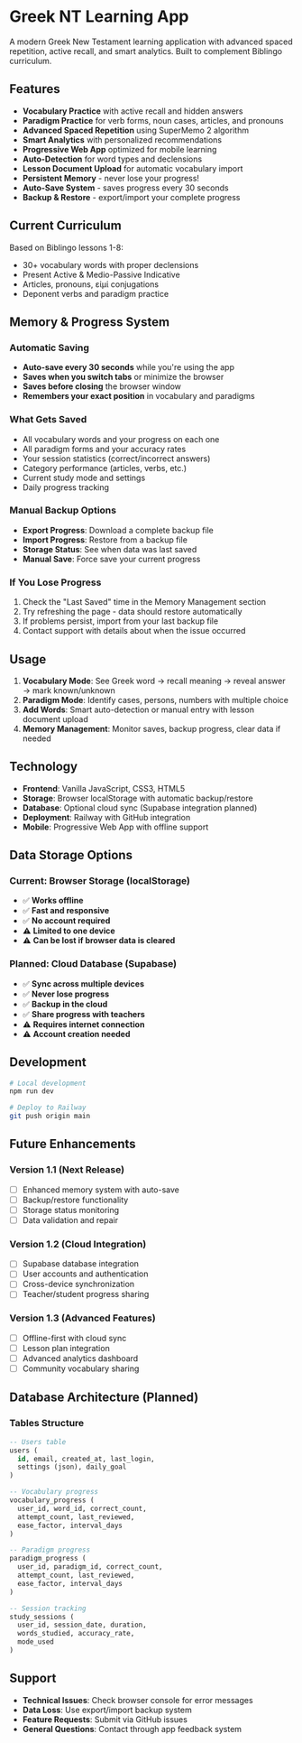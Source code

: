 # Greek NT Learning App

A modern Greek New Testament learning application with advanced spaced repetition, active recall, and smart analytics. Built to complement Biblingo curriculum.

## Features

- **Vocabulary Practice** with active recall and hidden answers
- **Paradigm Practice** for verb forms, noun cases, articles, and pronouns  
- **Advanced Spaced Repetition** using SuperMemo 2 algorithm
- **Smart Analytics** with personalized recommendations
- **Progressive Web App** optimized for mobile learning
- **Auto-Detection** for word types and declensions
- **Lesson Document Upload** for automatic vocabulary import
- **Persistent Memory** - never lose your progress!
- **Auto-Save System** - saves progress every 30 seconds
- **Backup & Restore** - export/import your complete progress

## Current Curriculum

Based on Biblingo lessons 1-8:
- 30+ vocabulary words with proper declensions
- Present Active & Medio-Passive Indicative
- Articles, pronouns, εἰμί conjugations
- Deponent verbs and paradigm practice

## Memory & Progress System

### Automatic Saving
- **Auto-save every 30 seconds** while you're using the app
- **Saves when you switch tabs** or minimize the browser
- **Saves before closing** the browser window
- **Remembers your exact position** in vocabulary and paradigms

### What Gets Saved
- All vocabulary words and your progress on each one
- All paradigm forms and your accuracy rates
- Your session statistics (correct/incorrect answers)
- Category performance (articles, verbs, etc.)
- Current study mode and settings
- Daily progress tracking

### Manual Backup Options
- **Export Progress**: Download a complete backup file
- **Import Progress**: Restore from a backup file
- **Storage Status**: See when data was last saved
- **Manual Save**: Force save your current progress

### If You Lose Progress
1. Check the "Last Saved" time in the Memory Management section
2. Try refreshing the page - data should restore automatically
3. If problems persist, import from your last backup file
4. Contact support with details about when the issue occurred

## Usage

1. **Vocabulary Mode**: See Greek word → recall meaning → reveal answer → mark known/unknown
2. **Paradigm Mode**: Identify cases, persons, numbers with multiple choice
3. **Add Words**: Smart auto-detection or manual entry with lesson document upload
4. **Memory Management**: Monitor saves, backup progress, clear data if needed

## Technology

- **Frontend**: Vanilla JavaScript, CSS3, HTML5
- **Storage**: Browser localStorage with automatic backup/restore
- **Database**: Optional cloud sync (Supabase integration planned)
- **Deployment**: Railway with GitHub integration
- **Mobile**: Progressive Web App with offline support

## Data Storage Options

### Current: Browser Storage (localStorage)
- ✅ **Works offline**
- ✅ **Fast and responsive**
- ✅ **No account required**
- ⚠️ **Limited to one device**
- ⚠️ **Can be lost if browser data is cleared**

### Planned: Cloud Database (Supabase)
- ✅ **Sync across multiple devices**
- ✅ **Never lose progress**
- ✅ **Backup in the cloud**
- ✅ **Share progress with teachers**
- ⚠️ **Requires internet connection**
- ⚠️ **Account creation needed**

## Development

```bash
# Local development
npm run dev

# Deploy to Railway
git push origin main
```

## Future Enhancements

### Version 1.1 (Next Release)
- [ ] Enhanced memory system with auto-save
- [ ] Backup/restore functionality
- [ ] Storage status monitoring
- [ ] Data validation and repair

### Version 1.2 (Cloud Integration)
- [ ] Supabase database integration
- [ ] User accounts and authentication
- [ ] Cross-device synchronization
- [ ] Teacher/student progress sharing

### Version 1.3 (Advanced Features)
- [ ] Offline-first with cloud sync
- [ ] Lesson plan integration
- [ ] Advanced analytics dashboard
- [ ] Community vocabulary sharing

## Database Architecture (Planned)

### Tables Structure
```sql
-- Users table
users (
  id, email, created_at, last_login,
  settings (json), daily_goal
)

-- Vocabulary progress
vocabulary_progress (
  user_id, word_id, correct_count,
  attempt_count, last_reviewed,
  ease_factor, interval_days
)

-- Paradigm progress  
paradigm_progress (
  user_id, paradigm_id, correct_count,
  attempt_count, last_reviewed,
  ease_factor, interval_days
)

-- Session tracking
study_sessions (
  user_id, session_date, duration,
  words_studied, accuracy_rate,
  mode_used
)
```

## Support

- **Technical Issues**: Check browser console for error messages
- **Data Loss**: Use export/import backup system
- **Feature Requests**: Submit via GitHub issues
- **General Questions**: Contact through app feedback system
